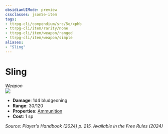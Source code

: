 ```yaml
---
obsidianUIMode: preview
cssclasses: json5e-item
tags:
- ttrpg-cli/compendium/src/5e/xphb
- ttrpg-cli/item/rarity/none
- ttrpg-cli/item/weapon/ranged
- ttrpg-cli/item/weapon/simple
aliases: 
- "Sling"
---
```

# Sling
*Weapon*  
![](2-Mechanics/CLI/items/img/sling.webp#right)

- **Damage**: 1d4 bludgeoning
- **Range**: 30/120
- **Properties**: [Ammunition](2-Mechanics/CLI/rules/item-properties.md#Ammunition)
- **Cost**: 1 sp

*Source: Player's Handbook (2024) p. 215. Available in the Free Rules (2024)*